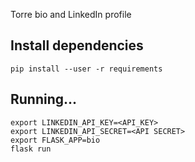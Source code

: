 Torre bio and LinkedIn profile


Install dependencies
-------------------
```
pip install --user -r requirements
```

Running...
---------

```
export LINKEDIN_API_KEY=<API_KEY>
export LINKEDIN_API_SECRET=<API SECRET>
export FLASK_APP=bio
flask run
```
